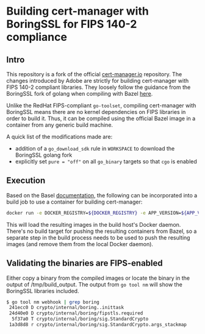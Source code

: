 # Building cert-manager with BoringSSL for FIPS 140-2 compliance

## Intro

This repository is a fork of the official [cert-manager.io](https://github.com/jetstack/cert-manager.git) repository.  The changes introduced by Adobe are strictly for building cert-manager with FIPS 140-2 compliant libraries.  They loosely follow the guidance from the BoringSSL fork of golang when compiling with Bazel [here](https://github.com/golang/go/tree/dev.boringcrypto/misc/boring#building-from-bazel).

Unlike the RedHat FIPS-compliant `go-toolset`, compiling cert-manager with BoringSSL means there are no kernel dependencies on FIPS libraries in order to build it.  Thus, it can be compiled using the official Bazel image in a container from any generic build machine.

A quick list of the modifications made are:

- addition of a `go_download_sdk` rule in `WORKSPACE` to download the BoringSSL golang fork
- explicitly set `pure = "off"` on all `go_binary` targets so that `cgo` is enabled

## Execution

Based on the Basel [documentation](https://docs.bazel.build/versions/3.7.0/bazel-container.html), the following can be incorporated into a build job to use a container for building cert-manager:

```bash
docker run -e DOCKER_REGISTRY=${DOCKER_REGISTRY} -e APP_VERSION=${APP_VERSION} -v $(pwd):/src/workspace -v /tmp/build_output:/tmp/build_output -v /var/run/docker.sock:/var/run/docker.sock -w /src/workspace l.gcr.io/google/bazel:latest --output_user_root=/tmp/build_output run --stamp --platforms=@io_bazel_rules_go//go/toolchain:linux_amd64 //build:server-images
```

This will load the resulting images in the build host's Docker daemon.  There's no build target for pushing the resulting containers from Bazel, so a separate step in the build process needs to be used to push the resulting images (and remove them from the local Docker daemon).

## Validating the binaries are FIPS-enabled

Either copy a binary from the compiled images or locate the binary in the output of /tmp/build_output.  The output from `go tool nm` will show the BoringSSL libraries included.

```bash
$ go tool nm webhook | grep boring
 241ecc0 D crypto/internal/boring..inittask
 24d40e0 D crypto/internal/boring/fipstls.required
  5f37a0 T crypto/internal/boring/sig.StandardCrypto
 1a3d8d8 r crypto/internal/boring/sig.StandardCrypto.args_stackmap
```
